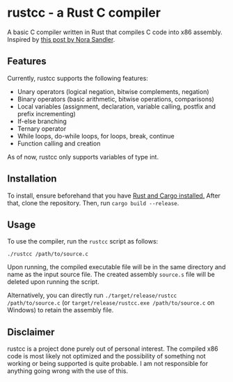 # rustcc - a Rust C compiler 
A basic C compiler written in Rust that compiles C code into x86 assembly.  Inspired by [this post by Nora Sandler](https://norasandler.com/2017/11/29/Write-a-Compiler.html).

## Features
Currently, rustcc supports the following features:
* Unary operators (logical negation, bitwise complements, negation)
* Binary operators (basic arithmetic, bitwise operations, comparisons)
* Local variables (assignment, declaration, variable calling, postfix and prefix incrementing)
* If-else branching
* Ternary operator
* While loops, do-while loops, for loops, break, continue
* Function calling and creation

As of now, rustcc only supports variables of type int.


## Installation
To install, ensure beforehand that you have [Rust and Cargo installed.](https://www.rust-lang.org/tools/install)  After that, clone the repository.  Then, run ``cargo build --release``.

## Usage
To use the compiler, run the `rustcc` script as follows:
```
./rustcc /path/to/source.c
```
Upon running, the compiled executable file will be in the same directory and name as the input source file.  The created assembly ``source.s`` file will be deleted upon running the script.

Alternatively, you can directly run ``./target/release/rustcc /path/to/source.c`` (or ``target/release/rustcc.exe /path/to/source.c`` on Windows) to retain the assembly file.

## Disclaimer
rustcc is a project done purely out of personal interest.  The compiled x86 code is most likely not optimized and the possibility of something not working or being supported is quite probable.  I am not responsible for anything going wrong with the use of this.


